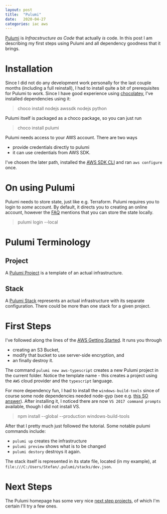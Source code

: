 ```yaml
---
layout: post
title:  "Pulumi"
date:   2020-04-27
categories: iac aws
---
```


[Pulumi](https://www.pulumi.com/) is *Infracstructure as Code* that actually *is* code. In this post I am describing my first steps using Pulumi and all dependency goodness that it brings.

# Installation

Since I did not do any development work personally for the last couple months (including a full reinstall), I had to install quite a bit of prerequisites for Pulumi to work. Since I have good experience using [chocolatey](https://chocolatey.org/), I've installed dependencies using it:

> choco install nodejs awssdk nodejs python

Pulumi itself is packaged as a choco package, so you can just run

> choco install pulumi

Pulumi needs access to your AWS account. There are two ways
 - provide credentials directly to pulumi
 - it can use credentials from AWS SDK.

 I've chosen the later path, installed the [AWS SDK CLI](https://aws.amazon.com/de/cli/) and ran `aws configure` once.

# On using Pulumi

Pulumi needs to store state, just like e.g. Terraform. Pulumi requires you to login to *some* account. By default, it directs you to creating an online account, however the [FAQ](https://www.pulumi.com/docs/troubleshooting/faq/) mentions that you can store the state locally.

> pulumi login --local

# Pulumi Terminology

## Project

A [Pulumi Project](https://www.pulumi.com/docs/intro/concepts/project/) is a template of an actual infrastructure.

## Stack

A [Pulumi Stack](https://www.pulumi.com/docs/intro/concepts/stack/) represents an actual infrastructure with its separate configuration. There could be more than one stack for a given project.

# First Steps

I've followed along the lines of the [AWS Getting Started](https://www.pulumi.com/docs/get-started/aws/install-pulumi/). It runs you through

 - creating an S3 Bucket,
 - modify that bucket to use server-side encryption, and
 - an finally destroy it.

The command `pulumi new aws-typescript` creates a new Pulumi project in the current folder. Notice the template name - this creates a project using the `AWS` cloud provider and the `typescript` language.

For more dependency fun, I had to install the `windows-build-tools` since of course some node dependencies needed node-gyp (see e.g. [this SO answer](https://stackoverflow.com/a/50561197/1262542)). After installing it, I noticed there are now `VS 2017 command prompts` available, though I did not install VS.

> npm install --global --production windows-build-tools

After that I pretty much just followed the tutorial. Some notable pulumi commands include:

- `pulumi up` creates the infrastructure
- `pulumi preview` shows what is to be changed
- `pulumi destory` destroys it again.

The stack itself is represented in its state file, located (in my example), at `file:///C:/Users/Stefan/.pulumi/stacks/dev.json`.

# Next Steps

The Pulumi homepage has some very nice [next step projects](https://www.pulumi.com/docs/get-started/aws/next-steps/), of which I'm certain I'll try a few ones.